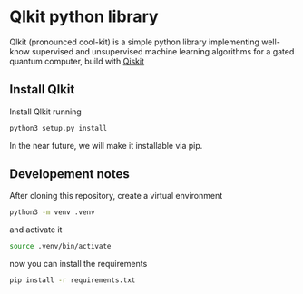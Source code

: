 # Qlkit python library

<!--
<p align="center">
 <img alt="CI build" src="https://github.com/mspronesti/qlkit/actions/workflows/ci.yml/badge.svg"/> 
 <img alt="License"  src="https://img.shields.io/github/license/mspronesti/qlkit"/>
 <img alt="Release"  src ="https://img.shields.io/github/v/release/mspronesti/qlkit"/>
</p> 
-->

Qlkit (pronounced cool-kit) is a simple python library implementing well-know supervised and unsupervised machine learning algorithms for a gated quantum computer, build with [Qiskit](https://github.com/Qiskit/qiskit)

## Install Qlkit
Install Qlkit running 
```bash
python3 setup.py install
```
In the near future, we will make it installable via pip.

## Developement notes

After cloning this repository, create a virtual environment

```bash
python3 -m venv .venv
```

and activate it

```bash
source .venv/bin/activate 
```

now you can install the requirements

```bash
pip install -r requirements.txt
```


